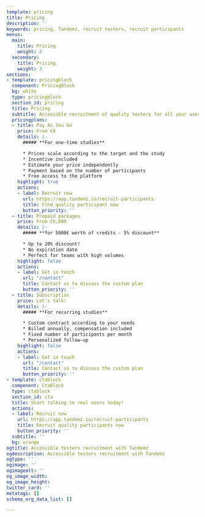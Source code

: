 ```yaml
---
template: pricing
title: Pricing
description: ''
keywords: pricing, Tandemz, recruit testers, recruit participants
menus:
  main:
    title: Pricing
    weight: 2
  secondary:
    title: Pricing
    weight: 3
sections:
- template: pricingblock
  component: PricingBlock
  bg: white
  type: pricingblock
  section_id: pricing
  title: Pricing
  subtitle: Accessible recruitment of quality testers for all your user research needs
  pricingplans:
  - title: Pay As You Go
    price: From €8
    details: |-
      ##### **For one-time studies**

      * Prices scale according to the target and the study
      * Incentive included
      * Estimate your price independently
      * Payment based on the number of participants
      * Free access to the platform
    highlight: true
    actions:
    - label: Recruit now
      url: https://app.tandemz.io/recruit-participants
      title: Find quality participant now
      button_priority: ''
  - title: Prepaid packages
    price: From €5,000
    details: |-
      ##### **for 5000€ worth of credits - 5% discount**

      * Up to 20% discount!
      * No expiration date
      * Perfect for teams with high volumes
    highlight: false
    actions:
    - label: Get in touch
      url: "/contact"
      title: Contact us to discuss the custom plan
      button_priority: ''
  - title: Subscription
    price: Let's talk!
    details: |-
      ##### **For recurring studies**

      * Custom contract according to your needs
      * Billed annually, compensation included
      * Fixed number of participants per month
      * Personalized follow-up
    highlight: false
    actions:
    - label: Get in touch
      url: "/contact"
      title: Contact us to discuss the custom plan
      button_priority: ''
- template: ctablock
  component: CtaBlock
  type: ctablock
  section_id: cta
  title: Start talking to real users today!
  actions:
  - label: Recruit now
    url: https://app.tandemz.io/recruit-participants
    title: Recruit quality participants now
    button_priority: ''
  subtitle: ''
  bg: orange
ogtitle: Accessible testers recruitment with Tandemz
ogdescription: Accessible testers recruitment with Tandemz
ogtype: ''
ogimage: ''
ogimagealt: ''
og_image_width: 
og_image_height: 
twitter_card: ''
metatags: []
schema_org_data_list: []

---
```

